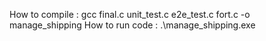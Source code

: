 How to compile : gcc final.c unit_test.c e2e_test.c fort.c -o manage_shipping
How to run code : .\manage_shipping.exe
 
